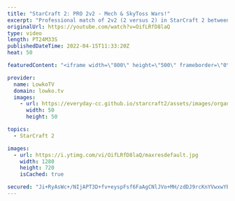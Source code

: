 ```yaml
---
title: "StarCraft 2: PRO 2v2 - Mech & SkyToss Wars!"
excerpt: "Professional match of 2v2 (2 versus 2) in StarCraft 2 between SpeCial (Terran) and Astrea (Protoss) versus Kelazhur (Terran) and MaxPax (Protoss). A close game with proxy Battlecruisers, and maxed out Sky Toss armies.  Support my work on Patreon: https://www.patreon.com/lowkotv Become a YouTube member:"
originalUrl: https://youtube.com/watch?v=OifLRfD8laQ
type: video
length: PT24M33S
publishedDateTime: 2022-04-15T11:33:20Z
heat: 50

featuredContent: "<iframe width=\"800\" height=\"500\" frameborder=\"0\" src=\"https://www.youtube.com/embed/OifLRfD8laQ\" allow=\"accelerometer; autoplay; encrypted-media; gyroscope; picture-in-picture\" allowfullscreen></iframe>"

provider:
  name: LowkoTV
  domain: lowko.tv
  images:
    - url: https://everyday-cc.github.io/starcraft2/assets/images/organizations/lowko.tv-50x50.jpg
      width: 50
      height: 50

topics:
  - StarCraft 2

images:
  - url: https://i.ytimg.com/vi/OifLRfD8laQ/maxresdefault.jpg
    width: 1280
    height: 720
    isCached: true

secured: "Ji+RyAsWc+/NIjAPT3D+fv+eyspFsf6FaAgCNlJVo+MH/zdDJ9rcKnYVwxwYEvpAE15mJpU2l6Ll7HPqOPcr3/s6Addv4OTDo5GIzCYL+qj1r/SAWpwRCiwZi6ixZisjFxhFOSqJQSS28xPC5HJpiyNLZpHdgWtaUW6FDYR6IuFdMEdN38rTPv+h5ix0WR47mp3J6a3+GMCrYafor5wwG/OQyrRNoKSWO07fjMSbv9YDAdxUushqZMpIvXQfeoa0BrrC/Z3nAq4DtTOiFFplz3QSDLqcpK3NwgnTV5Oss22BcIHidgfVpQa6JGC70cTSLe7hKmQhZ/VxriuRa/6tX0hw5Oui0D0Dv4CnqwuNLqP2rUzqr0TtOQzFrOtsxBFFNsFZKzp3hhuvKoIfOApVt/tEF0ZKZQReCV3FEfOt468=;U/AHbx67ykNS3qw9q6gUag=="
---
```



